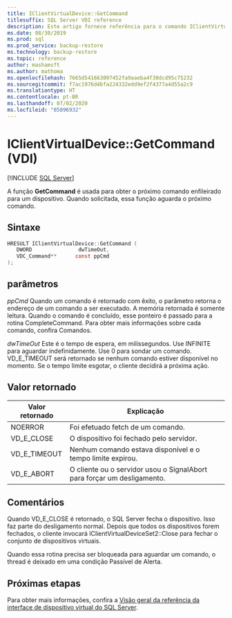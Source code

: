 ```yaml
---
title: IClientVirtualDevice::GetCommand
titlesuffix: SQL Server VDI reference
description: Este artigo fornece referência para o comando IClientVirtualDevice::GetCommand.
ms.date: 08/30/2019
ms.prod: sql
ms.prod_service: backup-restore
ms.technology: backup-restore
ms.topic: reference
author: mashamsft
ms.author: mathoma
ms.openlocfilehash: 7665d541663097452fa9aaeba4f30dcd95c75232
ms.sourcegitcommit: f7ac1976d4bfa224332edd9ef2f4377a4d55a2c9
ms.translationtype: HT
ms.contentlocale: pt-BR
ms.lasthandoff: 07/02/2020
ms.locfileid: "85896932"
---
```

# <a name="iclientvirtualdevicegetcommand-vdi"></a>IClientVirtualDevice::GetCommand (VDI)

[!INCLUDE [SQL Server](../../../includes/applies-to-version/sqlserver.md)]

A função **GetCommand** é usada para obter o próximo comando enfileirado para um dispositivo. Quando solicitada, essa função aguarda o próximo comando.

## <a name="syntax"></a>Sintaxe

```c
HRESULT IClientVirtualDevice::GetCommand (
   DWORD               dwTimeOut,
   VDC_Command**      const ppCmd
);
```

## <a name="parameters"></a>parâmetros

*ppCmd* Quando um comando é retornado com êxito, o parâmetro retorna o endereço de um comando a ser executado. A memória retornada é somente leitura. Quando o comando é concluído, esse ponteiro é passado para a rotina CompleteCommand. Para obter mais informações sobre cada comando, confira Comandos.

*dwTimeOut* Este é o tempo de espera, em milissegundos. Use INFINITE para aguardar indefinidamente. Use 0 para sondar um comando. VD_E_TIMEOUT será retornado se nenhum comando estiver disponível no momento. Se o tempo limite esgotar, o cliente decidirá a próxima ação.

## <a name="return-value"></a>Valor retornado

|Valor retornado | Explicação |
|---|---|
| NOERROR | Foi efetuado fetch de um comando. |
| VD_E_CLOSE | O dispositivo foi fechado pelo servidor. |
| VD_E_TIMEOUT | Nenhum comando estava disponível e o tempo limite expirou. |
| VD_E_ABORT | O cliente ou o servidor usou o SignalAbort para forçar um desligamento. |

## <a name="remarks"></a>Comentários

Quando VD_E_CLOSE é retornado, o SQL Server fecha o dispositivo. Isso faz parte do desligamento normal. Depois que todos os dispositivos forem fechados, o cliente invocará IClientVirtualDeviceSet2::Close para fechar o conjunto de dispositivos virtuais.

Quando essa rotina precisa ser bloqueada para aguardar um comando, o thread é deixado em uma condição Passível de Alerta.

## <a name="next-steps"></a>Próximas etapas

Para obter mais informações, confira a [Visão geral da referência da interface de dispositivo virtual do SQL Server](reference-virtual-device-interface.md).